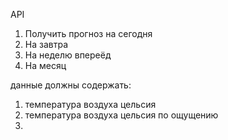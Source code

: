 API
1) Получить прогноз на сегодня
2) На завтра
3) На неделю впереёд
4) На месяц

данные должны содержать:
1) температура воздуха цельсия
2) температура воздуха цельсия по ощущению
3) 